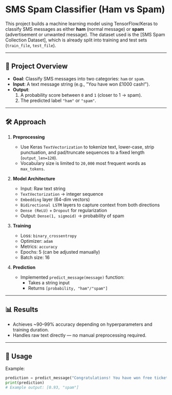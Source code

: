# SMS Spam Classifier (Ham vs Spam)

This project builds a machine learning model using TensorFlow/Keras to classify SMS messages as either **ham** (normal message) or **spam** (advertisement or unwanted message). The dataset used is the [SMS Spam Collection Dataset], which is already split into training and test sets (`train_file`, `test_file`).

---

## 📌 Project Overview
- **Goal**: Classify SMS messages into two categories: `ham` or `spam`.
- **Input**: A text message string (e.g., "You have won £1000 cash!").
- **Output**: 
  1. A probability score between `0` and `1` (closer to 1 → spam).
  2. The predicted label `"ham"` or `"spam"`.

---

## 🛠️ Approach
1. **Preprocessing**
   - Use Keras `TextVectorization` to tokenize text, lower-case, strip punctuation, and pad/truncate sequences to a fixed length (`output_len=120`).
   - Vocabulary size is limited to `20,000` most frequent words as `max_tokens`.

2. **Model Architecture**
   - Input: Raw text string
   - `TextVectorization` → integer sequence
   - `Embedding` layer (64-dim vectors)
   - `Bidirectional LSTM` layers to capture context from both directions
   - `Dense (ReLU)` + `Dropout` for regularization
   - Output: `Dense(1, sigmoid)` → probability of spam

3. **Training**
   - Loss: `binary_crossentropy`
   - Optimizer: `adam`
   - Metrics: `accuracy`
   - Epochs: 5 (can be adjusted manually)
   - Batch size: 16

4. **Prediction**
   - Implemented `predict_message(message)` function:
     - Takes a string input
     - Returns `[probability, "ham"/"spam"]`

---

## 📊 Results
- Achieves ~90–99% accuracy depending on hyperparameters and training duration.
- Handles raw text directly — no manual preprocessing required.

---

## 🚀 Usage
Example:

```python
prediction = predict_message("Congratulations! You have won free tickets!")
print(prediction)
# Example output: [0.93, "spam"]
